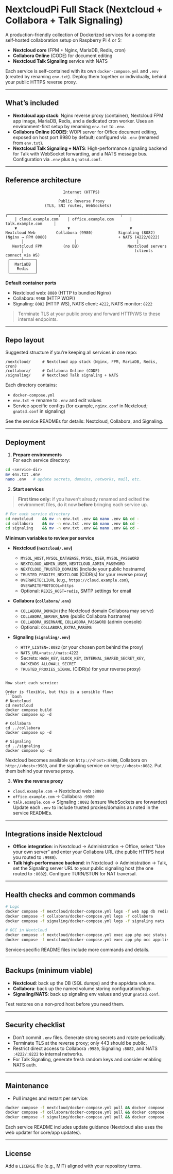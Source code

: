 # NextcloudPi Full Stack (Nextcloud + Collabora + Talk Signaling)

A production-friendly collection of Dockerized services for a complete self‑hosted collaboration setup on Raspberry Pi 4 or 5:
- **Nextcloud core** (FPM + Nginx, MariaDB, Redis, cron)
- **Collabora Online** (CODE) for document editing
- **Nextcloud Talk Signaling** service with NATS

Each service is self-contained with its own `docker-compose.yml` and `.env` (created by renaming `env.txt`). Deploy them together or individually, behind your public HTTPS reverse proxy.

---

## What’s included

- **Nextcloud app stack**: Nginx reverse proxy (container), Nextcloud FPM app image, MariaDB, Redis, and a dedicated cron worker. Uses an environment-first setup by renaming `env.txt` to `.env`.
- **Collabora Online (CODE)**: WOPI server for Office document editing, exposed on host port 9980 by default; configured via `.env` (renamed from `env.txt`).
- **Nextcloud Talk Signaling + NATS**: High-performance signaling backend for Talk with WebSocket forwarding, and a NATS message bus. Configuration via `.env` plus a `gnatsd.conf`.

---

## Reference architecture

```
                         Internet (HTTPS)
                               │
                       Public Reverse Proxy
                 (TLS, SNI routes, WebSockets)
    ┌──────────────────────┬──────────────────────────┬──────────────────────┐
    │ cloud.example.com    │ office.example.com       │ talk.example.com     │
    ▼                      ▼                          ▼
Nextcloud Web         Collabora (9980)           Signaling (8082)
(Nginx → FPM 8080)                               + NATS (4222/8222)
       │                      │                          │
   Nextcloud FPM         (no DB)                     Nextcloud servers
       │                                                (clients connect via WS)
 ┌─────┴─────┐
 │  MariaDB  │
 │   Redis   │
 └───────────┘
```

**Default container ports**
- Nextcloud web: `8080` (HTTP to bundled Nginx)
- Collabora: `9980` (HTTP WOPI)
- Signaling: `8082` (HTTP WS), NATS client: `4222`, NATS monitor: `8222`
> Terminate TLS at your public proxy and forward HTTP/WS to these internal endpoints.

---

## Repo layout

Suggested structure if you’re keeping all services in one repo:

```
/nextcloud/     # Nextcloud app stack (Nginx, FPM, MariaDB, Redis, cron)
/collabora/     # Collabora Online (CODE)
/signaling/     # Nextcloud Talk signaling + NATS
```

Each directory contains:
- `docker-compose.yml`
- `env.txt` → rename to `.env` and edit values
- Service‑specific configs (for example, `nginx.conf` in Nextcloud; `gnatsd.conf` in signaling)

See the service READMEs for details: Nextcloud, Collabora, and Signaling.

---

## Deployment

1) **Prepare environments**  
For each service directory:
```bash
cd <service-dir>
mv env.txt .env
nano .env   # update secrets, domains, networks, mail, etc.
```

2) **Start services**  

> **First time only:** if you haven’t already renamed and edited the environment files, do it now **before** bringing each service up.

```bash
# For each service directory
cd nextcloud    && mv -n env.txt .env && nano .env && cd -
cd collabora    && mv -n env.txt .env && nano .env && cd -
cd signaling    && mv -n env.txt .env && nano .env && cd -
```

**Minimum variables to review per service**

- **Nextcloud (`nextcloud/.env`)**
  - `MYSQL_HOST`, `MYSQL_DATABASE`, `MYSQL_USER`, `MYSQL_PASSWORD`
  - `NEXTCLOUD_ADMIN_USER`, `NEXTCLOUD_ADMIN_PASSWORD`
  - `NEXTCLOUD_TRUSTED_DOMAINS` (include your public hostname)
  - `TRUSTED_PROXIES_NEXTCLOUD` (CIDR(s) for your reverse proxy)
  - `OVERWRITECLIURL` (e.g., `https://cloud.example.com`), `OVERWRITEPROTOCOL=https`
  - Optional: `REDIS_HOST=redis`, SMTP settings for email

- **Collabora (`collabora/.env`)**
  - `COLLABORA_DOMAIN` (the Nextcloud domain Collabora may serve)
  - `COLLABORA_SERVER_NAME` (public Collabora hostname)
  - `COLLABORA_USERNAME`, `COLLABORA_PASSWORD` (admin console)
  - Optional: `COLLABORA_EXTRA_PARAMS`

- **Signaling (`signaling/.env`)**
  - `HTTP_LISTEN=:8082` (or your chosen port behind the proxy)
  - `NATS_URL=nats://nats:4222`
  - Secrets: `HASH_KEY`, `BLOCK_KEY`, `INTERNAL_SHARED_SECRET_KEY`, `BACKENDS_ALLOWALL_SECRET`
  - `TRUSTED_PROXIES_SIGNAL` (CIDR(s) for your reverse proxy)
```

Now start each service:
  
Order is flexible, but this is a sensible flow:
```bash
# Nextcloud
cd nextcloud
docker compose build
docker compose up -d

# Collabora
cd ../collabora
docker compose up -d

# Signaling
cd ../signaling
docker compose up -d
```
Nextcloud becomes available on `http://<host>:8080`, Collabora on `http://<host>:9980`, and the signaling service on `http://<host>:8082`. Put them behind your reverse proxy.

3) **Wire the reverse proxy**  
- `cloud.example.com` → Nextcloud web `:8080`
- `office.example.com` → Collabora `:9980`
- `talk.example.com` → Signaling `:8082` (ensure WebSockets are forwarded)
Update each `.env` to include trusted proxies/domains as noted in the service READMEs.

---

## Integrations inside Nextcloud

- **Office integration**: in Nextcloud → Administration → Office, select “Use your own server” and enter your Collabora URL (the public HTTPS host you routed to `:9980`).
- **Talk high‑performance backend**: in Nextcloud → Administration → Talk, set the Signaling server URL to your public signaling host (the one routed to `:8082`). Configure TURN/STUN for NAT traversal.

---

## Health checks and common commands

```bash
# Logs
docker compose -f nextcloud/docker-compose.yml logs -f web app db redis cron
docker compose -f collabora/docker-compose.yml logs -f collabora
docker compose -f signaling/docker-compose.yml logs -f signaling nats

# OCC in Nextcloud
docker compose -f nextcloud/docker-compose.yml exec app php occ status
docker compose -f nextcloud/docker-compose.yml exec app php occ app:list
```
Service‑specific README files include more commands and details. 

---

## Backups (minimum viable)

- **Nextcloud**: back up the DB (SQL dumps) and the app/data volume. 
- **Collabora**: back up the named volume storing configuration/logs. 
- **Signaling/NATS**: back up signaling env values and your `gnatsd.conf`.

Test restores on a non‑prod host before you need them.

---

## Security checklist

- Don’t commit `.env` files. Generate strong secrets and rotate periodically.
- Terminate TLS at the reverse proxy; only 443 should be public.
- Restrict direct access to Collabora `:9980`, Signaling `:8082`, and NATS `:4222/:8222` to internal networks.
- For Talk Signaling, generate fresh random keys and consider enabling NATS auth.

---

## Maintenance

- Pull images and restart per service:
```bash
docker compose -f nextcloud/docker-compose.yml pull && docker compose -f nextcloud/docker-compose.yml up -d
docker compose -f collabora/docker-compose.yml pull && docker compose -f collabora/docker-compose.yml up -d
docker compose -f signaling/docker-compose.yml pull && docker compose -f signaling/docker-compose.yml up -d
```
Each service README includes update guidance (Nextcloud also uses the web updater for core/app updates).

---

## License

Add a `LICENSE` file (e.g., MIT) aligned with your repository terms.

